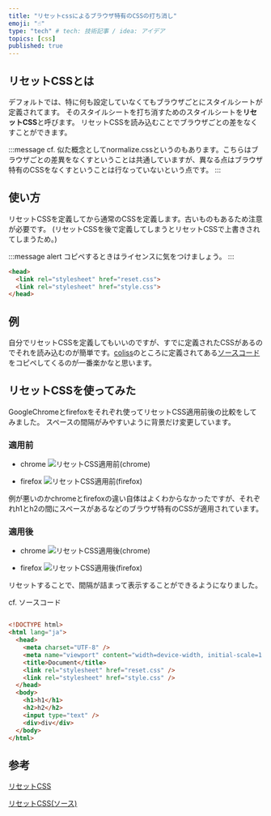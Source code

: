 ```yaml
---
title: "リセットcssによるブラウザ特有のCSSの打ち消し"
emoji: "☝️"
type: "tech" # tech: 技術記事 / idea: アイデア
topics: [css]
published: true
---
```


## リセットCSSとは

デフォルトでは、特に何も設定していなくてもブラウザごとにスタイルシートが定義されてます。
そのスタイルシートを打ち消すためのスタイルシートを**リセットCSS**と呼びます。
リセットCSSを読み込むことでブラウザごとの差をなくすことができます。

:::message
cf. 似た概念としてnormalize.cssというのもあります。こちらはブラウザごとの差異をなくすということは共通していますが、異なる点はブラウザ特有のCSSをなくすということは行なっていないという点です。
:::

## 使い方

リセットCSSを定義してから通常のCSSを定義します。古いものもあるため注意が必要です。
(リセットCSSを後で定義してしまうとリセットCSSで上書きされてしまうため。)

:::message alert
コピペするときはライセンスに気をつけましょう。
:::

```html
<head>
  <link rel="stylesheet" href="reset.css">
  <link rel="stylesheet" href="style.css">
</head>
```

## 例

自分でリセットCSSを定義してもいいのですが、すでに定義されたCSSがあるのでそれを読み込むのが簡単です。[coliss](https://coliss.com/articles/build-websites/operation/css/css-reset-for-modern-browser.html)のところに定義されてある[ソースコード](https://github.com/andy-piccalilli/modern-css-reset/blob/master/dist/reset.min.css)をコピペしてくるのが一番楽かなと思います。

## リセットCSSを使ってみた

GoogleChromeとfirefoxをそれぞれ使ってリセットCSS適用前後の比較をしてみました。
スペースの間隔がみやすいように背景だけ変更しています。

### 適用前

- chrome
![リセットCSS適用前(chrome)](https://gyazo.com/0c74dc6cd90d1b33586f946322cd5665.png)

- firefox
![リセットCSS適用前(firefox)](https://gyazo.com/3f67fce7949ba071a0146039a7db5cda.png)

例が悪いのかchromeとfirefoxの違い自体はよくわからなかったですが、それぞれh1とh2の間にスペースがあるなどのブラウザ特有のCSSが適用されています。

### 適用後

- chrome
![リセットCSS適用後(chrome)](https://gyazo.com/a43b9d765dbd24086ce660654e29e5c8.png)

- firefox
![リセットCSS適用後(firefox)](https://gyazo.com/71ebb7262b663963c8cdedee2d9a4f51.png)

リセットすることで、間隔が詰まって表示することができるようになりました。

cf. ソースコード

```html

<!DOCTYPE html>
<html lang="ja">
  <head>
    <meta charset="UTF-8" />
    <meta name="viewport" content="width=device-width, initial-scale=1.0" />
    <title>Document</title>
    <link rel="stylesheet" href="reset.css" />
    <link rel="stylesheet" href="style.css" />
  </head>
  <body>
    <h1>h1</h1>
    <h2>h2</h2>
    <input type="text" />
    <div>div</div>
  </body>
</html>

```

## 参考

[リセットCSS](https://coliss.com/articles/build-websites/operation/css/css-reset-for-modern-browser.html)

[リセットCSS(ソース)](https://github.com/andy-piccalilli/modern-css-reset/blob/master/dist/reset.min.css)
